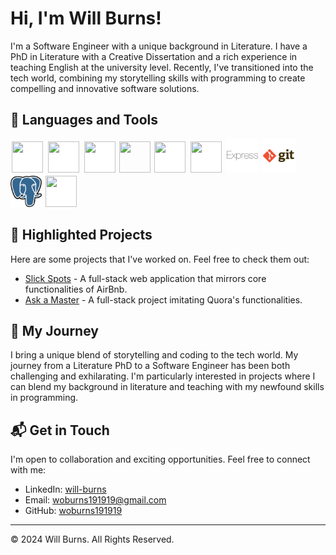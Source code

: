 # Hi, I'm Will Burns!


      
          

I'm a Software Engineer with a unique background in Literature. I have a PhD in Literature with a Creative Dissertation and a rich experience in teaching English at the university level. Recently, I've transitioned into the tech world, combining my storytelling skills with programming to create compelling and innovative software solutions.


## 🚀 Languages and Tools

<p>
  <img src="https://cdn.jsdelivr.net/gh/devicons/devicon/icons/javascript/javascript-original.svg" height="50" width="50" style="background-color:white; padding:2px;"/>          
  <img src="https://cdn.jsdelivr.net/gh/devicons/devicon/icons/react/react-original.svg" height="50" width="50" style="background-color:white; padding:2px;"/>
  <img src="https://cdn.jsdelivr.net/gh/devicons/devicon/icons/python/python-original.svg" height="50" width="50" style="background-color:white; padding:2px;"/>
<img src="https://cdn.jsdelivr.net/gh/devicons/devicon/icons/sqlalchemy/sqlalchemy-original-wordmark.svg" height="50" width="50"/>   
<img src="https://cdn.jsdelivr.net/gh/devicons/devicon/icons/redux/redux-original.svg" height="50" width="50" style="background-color:white; padding:2px;"/>
    <img src="https://cdn.jsdelivr.net/gh/devicons/devicon/icons/sequelize/sequelize-plain-wordmark.svg" height="50" width="50" style="background-color:white; padding:2px;"/>
  <img src="https://raw.githubusercontent.com/github/explore/80688e429a7d4ef2fca1e82350fe8e3517d3494d/topics/express/express.png" height="50" width="50" style="background-color:white; padding:2px;"/>
  <img src="https://raw.githubusercontent.com/github/explore/80688e429a7d4ef2fca1e82350fe8e3517d3494d/topics/git/git.png" height="50" width="50" style="background-color:white; padding:2px;"/>
  <img src='https://raw.githubusercontent.com/github/explore/80688e429a7d4ef2fca1e82350fe8e3517d3494d/topics/postgresql/postgresql.png' height='50' width='50'/>
  <img src="https://cdn.jsdelivr.net/gh/devicons/devicon/icons/docker/docker-original-wordmark.svg" height="50" width="50" style="background-color:white; padding:2px;"/>
</p>






## 📌 Highlighted Projects
Here are some projects that I've worked on. Feel free to check them out:

- [Slick Spots](https://slick-spots-ckqs.onrender.com) - A full-stack web application that mirrors core functionalities of AirBnb.
- [Ask a Master](https://ask-a-master-o632.onrender.com) - A full-stack project imitating Quora's functionalities. 

## 📖 My Journey
I bring a unique blend of storytelling and coding to the tech world. My journey from a Literature PhD to a Software Engineer has been both challenging and exhilarating. I'm particularly interested in projects where I can blend my background in literature and teaching with my newfound skills in programming.

## 📬 Get in Touch
I'm open to collaboration and exciting opportunities. Feel free to connect with me:

- LinkedIn: [will-burns](https://www.linkedin.com/in/will-burns-905a222a5/)
- Email: [woburns191919@gmail.com](mailto:woburns191919@gmail.com)
- GitHub: [woburns191919](https://github.com/woburns191919)

---

© 2024 Will Burns. All Rights Reserved.
